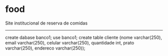 # food
Site institucional de reserva de comidas

----

create dabase banco1;
use banco1;
create table cliente (nome varchar(250), email varchar(250), celular varchar(250), quantidade int, prato varchar(250), endereco varchar(250));
